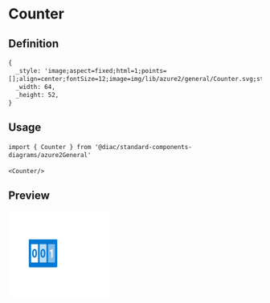 # Counter

## Definition

```
{
  _style: 'image;aspect=fixed;html=1;points=[];align=center;fontSize=12;image=img/lib/azure2/general/Counter.svg;strokeColor=none;',
  _width: 64,
  _height: 52,
}
```

## Usage

```
import { Counter } from '@diac/standard-components-diagrams/azure2General'

<Counter/>
```

## Preview

<img src="./counter.png" width="200"/>
